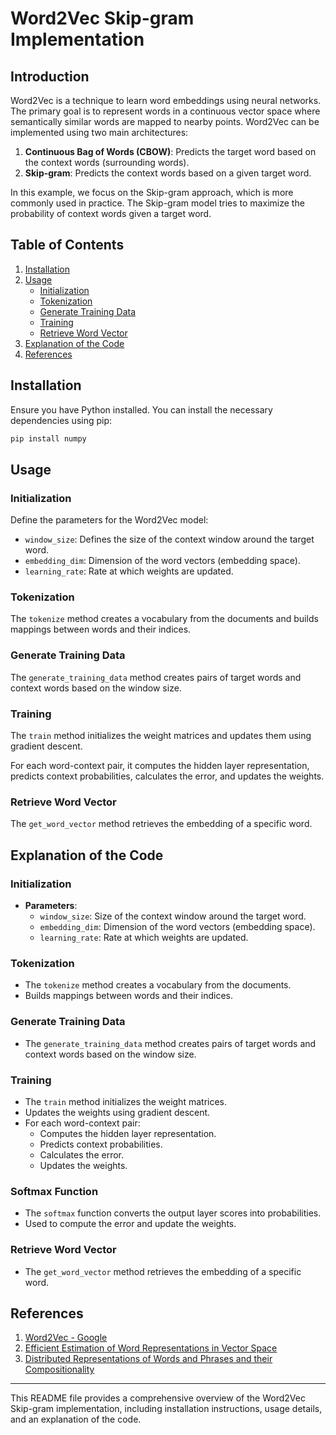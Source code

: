 # Word2Vec Skip-gram Implementation

## Introduction

Word2Vec is a technique to learn word embeddings using neural networks. The primary goal is to represent words in a continuous vector space where semantically similar words are mapped to nearby points. Word2Vec can be implemented using two main architectures:

1. **Continuous Bag of Words (CBOW)**: Predicts the target word based on the context words (surrounding words).
2. **Skip-gram**: Predicts the context words based on a given target word.

In this example, we focus on the Skip-gram approach, which is more commonly used in practice. The Skip-gram model tries to maximize the probability of context words given a target word.

## Table of Contents

1. [Installation](#installation)
2. [Usage](#usage)
   - [Initialization](#initialization)
   - [Tokenization](#tokenization)
   - [Generate Training Data](#generate-training-data)
   - [Training](#training)
   - [Retrieve Word Vector](#retrieve-word-vector)
3. [Explanation of the Code](#explanation-of-the-code)
4. [References](#references)

## Installation

Ensure you have Python installed. You can install the necessary dependencies using pip:

```sh
pip install numpy
```

## Usage

### Initialization

Define the parameters for the Word2Vec model:

- `window_size`: Defines the size of the context window around the target word.
- `embedding_dim`: Dimension of the word vectors (embedding space).
- `learning_rate`: Rate at which weights are updated.

### Tokenization

The `tokenize` method creates a vocabulary from the documents and builds mappings between words and their indices.

### Generate Training Data

The `generate_training_data` method creates pairs of target words and context words based on the window size.

### Training

The `train` method initializes the weight matrices and updates them using gradient descent.

For each word-context pair, it computes the hidden layer representation, predicts context probabilities, calculates the error, and updates the weights.

### Retrieve Word Vector

The `get_word_vector` method retrieves the embedding of a specific word.

## Explanation of the Code

### Initialization

- **Parameters**:
  - `window_size`: Size of the context window around the target word.
  - `embedding_dim`: Dimension of the word vectors (embedding space).
  - `learning_rate`: Rate at which weights are updated.

### Tokenization

- The `tokenize` method creates a vocabulary from the documents.
- Builds mappings between words and their indices.

### Generate Training Data

- The `generate_training_data` method creates pairs of target words and context words based on the window size.

### Training

- The `train` method initializes the weight matrices.
- Updates the weights using gradient descent.
- For each word-context pair:
  - Computes the hidden layer representation.
  - Predicts context probabilities.
  - Calculates the error.
  - Updates the weights.

### Softmax Function

- The `softmax` function converts the output layer scores into probabilities.
- Used to compute the error and update the weights.

### Retrieve Word Vector

- The `get_word_vector` method retrieves the embedding of a specific word.

## References

1. [Word2Vec - Google](https://code.google.com/archive/p/word2vec/)
2. [Efficient Estimation of Word Representations in Vector Space](https://arxiv.org/abs/1301.3781)
3. [Distributed Representations of Words and Phrases and their Compositionality](https://arxiv.org/abs/1310.4546)

---

This README file provides a comprehensive overview of the Word2Vec Skip-gram implementation, including installation instructions, usage details, and an explanation of the code.